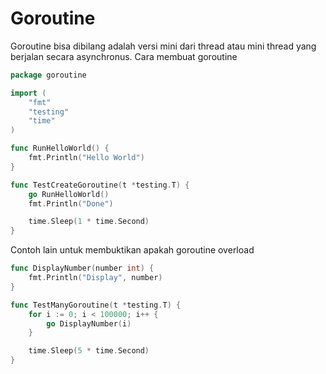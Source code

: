 # Goroutine
Goroutine bisa dibilang adalah versi mini dari thread atau mini thread yang berjalan secara asynchronus.
Cara membuat goroutine
```go
package goroutine

import (
	"fmt"
	"testing"
	"time"
)

func RunHelloWorld() {
	fmt.Println("Hello World")
}

func TestCreateGoroutine(t *testing.T) {
	go RunHelloWorld()
	fmt.Println("Done")

	time.Sleep(1 * time.Second)
}
```

Contoh lain untuk membuktikan apakah goroutine overload
```go
func DisplayNumber(number int) {
	fmt.Println("Display", number)
}

func TestManyGoroutine(t *testing.T) {
	for i := 0; i < 100000; i++ {
		go DisplayNumber(i)
	}

	time.Sleep(5 * time.Second)
}
```